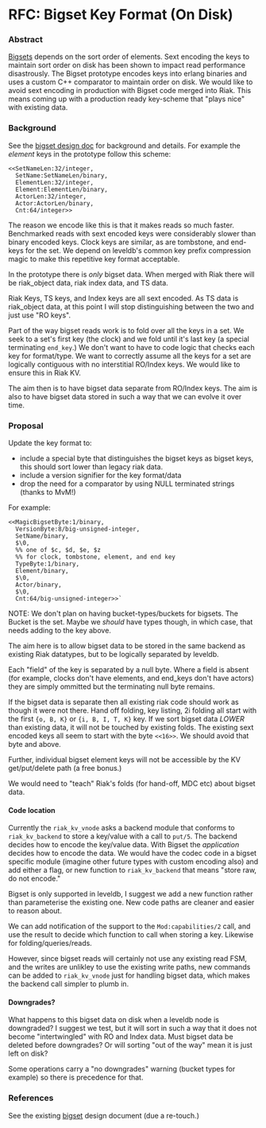 # RFC: Bigset Key Format (On Disk)

### Abstract

[Bigsets][bigset] depends on the sort order of elements. Sext encoding
the keys to maintain sort order on disk has been shown to impact read
performance disastrously. The Bigset prototype encodes keys into
erlang binaries and uses a custom C++ comparator to maintain order on
disk. We would like to avoid sext encoding in production with Bigset
code merged into Riak. This means coming up with a production ready
key-scheme that "plays nice" with existing data.

### Background

See the [bigset design doc][bigset] for background and details. For
example the _element_ keys in the prototype follow this scheme:

    <<SetNameLen:32/integer,
      SetName:SetNameLen/binary,
      ElementLen:32/integer,
      Element:ElementLen/binary,
      ActorLen:32/integer,
      Actor:ActorLen/binary,
      Cnt:64/integer>>

The reason we encode like this is that it makes reads so much
faster. Benchmarked reads with sext encoded keys were considerably
slower than binary encoded keys. Clock keys are similar, as are
tombstone, and end-keys for the set. We depend on leveldb's common key
prefix compression magic to make this repetitive key format
acceptable.

In the prototype there is _only_ bigset data. When merged with Riak
there will be riak_object data, riak index data, and TS data.

Riak Keys, TS keys, and Index keys are all sext encoded. As TS data is
riak_object data, at this point I will stop distinguishing between the
two and just use "RO keys".

Part of the way bigset reads work is to fold over all the keys in a
set. We seek to a set's first key (the clock) and we fold until it's
last key (a special terminating `end_key`.) We don't want to have to
code logic that checks each key for format/type. We want to correctly
assume all the keys for a set are logically contiguous with no
interstitial RO/Index keys. We would like to ensure this in Riak KV.

The aim then is to have bigset data separate from RO/Index keys. The
aim is also to have bigset data stored in such a way that we can
evolve it over time.

### Proposal

Update the key format to:

- include a special byte that distinguishes the bigset keys as bigset
    keys, this should sort lower than legacy riak data.
- include a version signifier for the key format/data
- drop the need for a comparator by using NULL terminated strings
  (thanks to MvM!)

For example:

    <<MagicBigsetByte:1/binary,
      VersionByte:8/big-unsigned-integer,
      SetName/binary,
      $\0,
      %% one of $c, $d, $e, $z
      %% for clock, tombstone, element, and end key
      TypeByte:1/binary,
      Element/binary,
      $\0,
      Actor/binary,
      $\0,
      Cnt:64/big-unsigned-integer>>`

NOTE: We don't plan on having bucket-types/buckets for bigsets. The Bucket is the set.
Maybe we _should_ have types though, in which case, that needs adding to the key above.

The aim here is to allow bigset data to be stored in the same backend
as existing Riak datatypes, but to be logically separated by leveldb.

Each "field" of the key is separated by a null byte. Where a field is
absent (for example, clocks don't have elements, and end_keys don't
have actors) they are simply ommitted but the terminating null byte
remains.

If the bigset data is separate then all existing riak code should work
as though it were not there. Hand off folding, key listing, 2i folding
all start with the first `{o, B, K}` or `{i, B, I, T, K}` key. If we
sort bigset data _LOWER_ than existing data, it will not be touched by
existing folds. The existing sext encoded keys all seem to start with
the byte `<<16>>`. We should avoid that byte and above.

Further, individual bigset element keys will not be accessible by the
KV get/put/delete path (a free bonus.)

We would need to "teach" Riak's folds (for hand-off, MDC etc) about
bigset data.

#### Code location

Currently the `riak_kv_vnode` asks a backend module that conforms to
`riak_kv_backend` to store a key/value with a call to `put/5`. The
backend decides how to encode the key/value data. With Bigset the
_application_ decides how to encode the data. We would have the codec
code in a bigset specific module (imagine other future types with
custom encoding also) and add either a flag, or new function to
`riak_kv_backend` that means "store raw, do not encode."

Bigset is only supported in leveldb, I suggest we add a new function
rather than parameterise the existing one. New code paths are cleaner
and easier to reason about.

We can add notification of the support to the `Mod:capabilities/2`
call, and use the result to decide which function to call when storing
a key. Likewise for folding/queries/reads.

However, since bigset reads will certainly not use any existing read
FSM, and the writes are unlikley to use the existing write paths, new
commands can be added to `riak_kv_vnode` just for handling bigset
data, which makes the backend call simpler to plumb in.

#### Downgrades?

What happens to this bigset data on disk when a leveldb node is
downgraded? I suggest we test, but it will sort in such a way that it
does not become "intertwingled" with RO and Index data. Must bigset
data be deleted before downgrades? Or will sorting "out of the way"
mean it is just left on disk?

Some operations carry a "no downgrades" warning (bucket types for
example) so there is precedence for that.

### References

See the existing [bigset][bigset] design document (due a re-touch.)

[bigset]: https://github.com/basho-bin/bigsets/blob/master/doc/bigsets-design.md "The original design doc"
